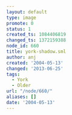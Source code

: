 ```yaml
---
layout: default
type: image
promote: 0
status: 1
created_ts: 1084406819
changed_ts: 1372159388
node_id: 660
title: york-shadow.sml
author: anj
created: '2004-05-13'
changed: '2013-06-25'
tags:
  - York
  - Older
url: "/node/660/"
aliases: []
date: '2004-05-13'
---
```



